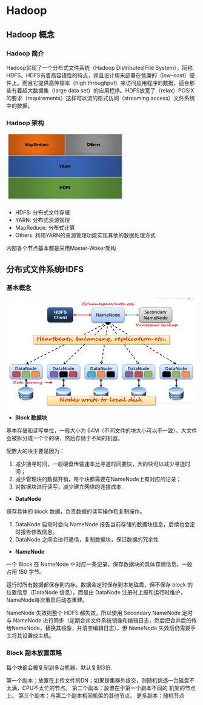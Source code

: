 # Hadoop

## Hadoop 概念


### Hadoop 简介

Hadoop实现了一个分布式文件系统（Hadoop Distributed File System），简称HDFS。HDFS有着高容错性的特点，并且设计用来部署在低廉的（low-cost）硬件上。而且它提供高传输率（high throughput）来访问应用程序的数据，适合那些有着超大数据集（large data set）的应用程序。HDFS放宽了（relax）POSIX的要求（requirements）这样可以流的形式访问（streaming access）文件系统中的数据。

### Hadoop 架构

![](/assets/img/分布式/architecture.png)

- HDFS: 分布式文件存储
- YARN: 分布式资源管理
- MapReduce: 分布式计算
- Others: 利用YARN的资源管理功能实现其他的数据处理方式

内部各个节点基本都是采用Master-Woker架构


## 分布式文件系统HDFS



### 基本概念

![](/assets/img/分布式/hadoop.png)

- **Block 数据块**

基本存储和读写单位，一般大小为 64M（不同文件的块大小可以不一致）。大文件会被拆分成一个个的块，然后存储于不同的机器。

配置大的块主要是因为：

1. 减少搜寻时间，一般硬盘传输速率比寻道时间要快，大的块可以减少寻道时间；
2. 减少管理块的数据开销，每个块都需要在NameNode上有对应的记录；
3. 对数据块进行读写，减少建立网络的连接成本.

- **DataNode**

保存具体的 block 数据，负责数据的读写操作和复制操作。

1. DataNode 启动时会向 NameNode 报告当前存储的数据块信息，后续也会定时报告修改信息。
2. DataNode 之间会进行通信，复制数据块，保证数据的冗余性

- **NameNode**

一个 Block 在 NameNode 中对应一条记录，保存数据块的具体存储信息，一般占用 150 字节。

运行时所有数据都保存到内存。数据会定时保存到本地磁盘，但不保存 block 的位置信息（DataNode 信息），而是由 DataNode 注册时上报和运行时维护，NameNode每次重启后动态重建。

NameNode 失效则整个 HDFS 都失效，所以使用 Secondary NameNode 定时与 NameNode 进行同步（定期合并文件系统镜像和编辑日志，然后把合并后的传给NameNode，替换其镜像，并清空编辑日志），但 NameNode 失效后仍需要手工将其设置成主机。


### Block 副本放置策略

每个块都会被复制到多台机器，默认复制3份.


第一个副本：放置在上传文件的DN；如果是集群外提交，则随机挑选一台磁盘不太满，CPU不太忙的节点。
第二个副本：放置在于第一个副本不同的 机架的节点上。
第三个副本：与第二个副本相同机架的其他节点。
更多副本：随机节点